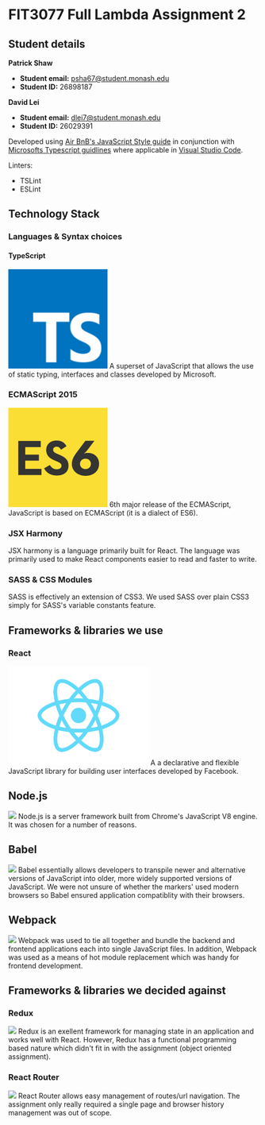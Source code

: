 # FIT3077 Full Lambda Assignment 2
## Student details
**Patrick Shaw**
- **Student email:** psha67@student.monash.edu
- **Student ID:** 26898187

**David Lei**
- **Student email:** dlei7@student.monash.edu
- **Student ID:** 26029391

Developed using [Air BnB's JavaScript Style guide](https://github.com/airbnb/javascript#strings) in conjunction with [Microsofts Typescript guidlines](https://github.com/Microsoft/TypeScript/wiki/Coding-guidelines) where applicable in [Visual Studio Code](https://code.visualstudio.com/).

Linters:

- TSLint
- ESLint

## Technology Stack
### Languages & Syntax choices
#### TypeScript
<img src="Images/typescript.png" width ="200" />
A superset of JavaScript that allows the use of static typing, interfaces and classes developed by Microsoft. 

### ECMAScript 2015
<img src="Images/es6-js.png" height="200" />
6th major release of the ECMAScript, JavaScript is based on ECMAScript (it is a dialect of ES6).

### JSX Harmony
JSX harmony is a language primarily built for React.
The language was primarily used to make React components easier to read and faster to write.

### SASS & CSS Modules
SASS is effectively an extension of CSS3.
We used SASS over plain CSS3 simply for SASS's variable constants feature.

## Frameworks & libraries we use
### React
<img src="Images/react.png" height="200" />
A a declarative and flexible JavaScript library for building user interfaces developed by Facebook.

## Node.js
<img src="https://upload.wikimedia.org/wikipedia/commons/7/7e/Node.js_logo_2015.svg" height="200" />
Node.js is a server framework built from Chrome's JavaScript V8 engine.
It was chosen for a number of reasons.

## Babel
<img src="https://babeljs.io/images/logo.svg" height="200"/>
Babel essentially allows developers to transpile newer and alternative versions of JavaScript into older, more widely supported versions of JavaScript.
We were not unsure of whether the markers' used modern browsers so Babel ensured application compatiblity with their browsers.

## Webpack
<img src="https://worldvectorlogo.com/logos/webpack.svg" height="200"/>
Webpack was used to tie all together and bundle the backend and frontend applications each into single JavaScript files.
In addition, Webpack was used as a means of hot module replacement which was handy for frontend development.

## Frameworks & libraries we decided against
### Redux
<img src="http://javascript.tutorialhorizon.com/files/2016/06/redux-logo.png" height="200"/>
Redux is an exellent framework for managing state in an application and works well with React.
However, Redux has a functional programming based nature which didn't fit in with the assignment (object oriented assignment). 

### React Router
<img src="https://cdn.worldvectorlogo.com/logos/react-router.svg" height="200"/>
React Router allows easy management of routes/url navigation. 
The assignment only really required a single page and browser history management was out of scope.
